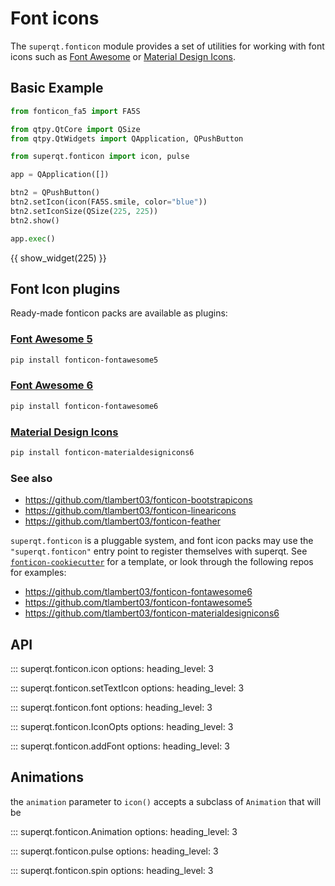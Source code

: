 # Font icons

The `superqt.fonticon` module provides a set of utilities for working with font
icons such as [Font Awesome](https://fontawesome.com/) or [Material Design
Icons](https://materialdesignicons.com/).

## Basic Example

```python
from fonticon_fa5 import FA5S

from qtpy.QtCore import QSize
from qtpy.QtWidgets import QApplication, QPushButton

from superqt.fonticon import icon, pulse

app = QApplication([])

btn2 = QPushButton()
btn2.setIcon(icon(FA5S.smile, color="blue"))
btn2.setIconSize(QSize(225, 225))
btn2.show()

app.exec()
```

{{ show_widget(225) }}

## Font Icon plugins

Ready-made fonticon packs are available as plugins:

### [Font Awesome 5](https://fontawesome.com/v5/search)

```bash
pip install fonticon-fontawesome5
```

### [Font Awesome 6](https://fontawesome.com/v6/search)

```bash
pip install fonticon-fontawesome6
```

### [Material Design Icons](https://materialdesignicons.com/)

```bash
pip install fonticon-materialdesignicons6
```

### See also

- <https://github.com/tlambert03/fonticon-bootstrapicons>
- <https://github.com/tlambert03/fonticon-linearicons>
- <https://github.com/tlambert03/fonticon-feather>

`superqt.fonticon` is a pluggable system, and font icon packs may use the `"superqt.fonticon"`
entry point to register themselves with superqt.  See [`fonticon-cookiecutter`](https://github.com/tlambert03/fonticon-cookiecutter) for a template, or look through the following repos for examples:

- <https://github.com/tlambert03/fonticon-fontawesome6>
- <https://github.com/tlambert03/fonticon-fontawesome5>
- <https://github.com/tlambert03/fonticon-materialdesignicons6>

## API

::: superqt.fonticon.icon
    options:
        heading_level: 3

::: superqt.fonticon.setTextIcon
    options:
        heading_level: 3

::: superqt.fonticon.font
    options:
        heading_level: 3

::: superqt.fonticon.IconOpts
    options:
        heading_level: 3

::: superqt.fonticon.addFont
    options:
        heading_level: 3

## Animations

the `animation` parameter to `icon()` accepts a subclass of
`Animation` that will be

::: superqt.fonticon.Animation
    options:
        heading_level: 3

::: superqt.fonticon.pulse
    options:
        heading_level: 3

::: superqt.fonticon.spin
    options:
        heading_level: 3
